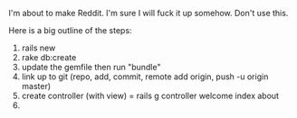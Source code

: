 I'm about to make Reddit. I'm sure I will fuck it up somehow. Don't use this.

Here is a big outline of the steps:

1. rails new
2. rake db:create
3. update the gemfile then run "bundle"
4. link up to git (repo, add, commit, remote add origin, push -u origin master)
5. create controller (with view) = rails g controller welcome index about
6. 